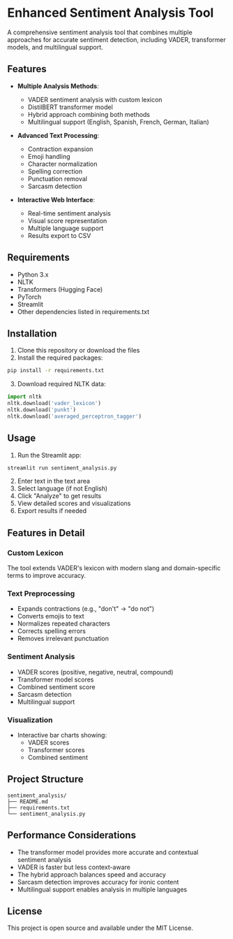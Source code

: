# Enhanced Sentiment Analysis Tool

A comprehensive sentiment analysis tool that combines multiple approaches for accurate sentiment detection, including VADER, transformer models, and multilingual support.

## Features

- **Multiple Analysis Methods**:
  - VADER sentiment analysis with custom lexicon
  - DistilBERT transformer model
  - Hybrid approach combining both methods
  - Multilingual support (English, Spanish, French, German, Italian)

- **Advanced Text Processing**:
  - Contraction expansion
  - Emoji handling
  - Character normalization
  - Spelling correction
  - Punctuation removal
  - Sarcasm detection

- **Interactive Web Interface**:
  - Real-time sentiment analysis
  - Visual score representation
  - Multiple language support
  - Results export to CSV

## Requirements

- Python 3.x
- NLTK
- Transformers (Hugging Face)
- PyTorch
- Streamlit
- Other dependencies listed in requirements.txt

## Installation

1. Clone this repository or download the files
2. Install the required packages:
```bash
pip install -r requirements.txt
```

3. Download required NLTK data:
```python
import nltk
nltk.download('vader_lexicon')
nltk.download('punkt')
nltk.download('averaged_perceptron_tagger')
```

## Usage

1. Run the Streamlit app:
```bash
streamlit run sentiment_analysis.py
```

2. Enter text in the text area
3. Select language (if not English)
4. Click "Analyze" to get results
5. View detailed scores and visualizations
6. Export results if needed

## Features in Detail

### Custom Lexicon
The tool extends VADER's lexicon with modern slang and domain-specific terms to improve accuracy.

### Text Preprocessing
- Expands contractions (e.g., "don't" → "do not")
- Converts emojis to text
- Normalizes repeated characters
- Corrects spelling errors
- Removes irrelevant punctuation

### Sentiment Analysis
- VADER scores (positive, negative, neutral, compound)
- Transformer model scores
- Combined sentiment score
- Sarcasm detection
- Multilingual support

### Visualization
- Interactive bar charts showing:
  - VADER scores
  - Transformer scores
  - Combined sentiment

## Project Structure

```
sentiment_analysis/
├── README.md
├── requirements.txt
└── sentiment_analysis.py
```

## Performance Considerations

- The transformer model provides more accurate and contextual sentiment analysis
- VADER is faster but less context-aware
- The hybrid approach balances speed and accuracy
- Sarcasm detection improves accuracy for ironic content
- Multilingual support enables analysis in multiple languages

## License

This project is open source and available under the MIT License.
